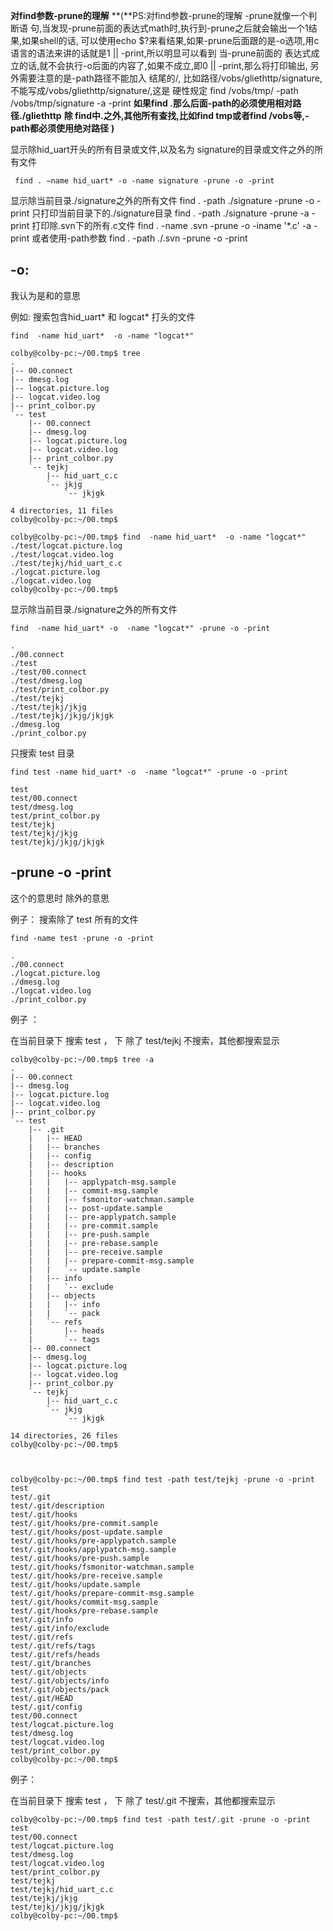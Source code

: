 **对find参数-prune的理解**
**(**PS:对find参数-prune的理解
 -prune就像一个判断语 句,当发现-prune前面的表达式math时,执行到-prune之后就会输出一个1结果,如果shell的话,
 可以使用echo $?来看结果,如果-prune后面跟的是-o选项,用c语言的语法来讲的话就是1 || -print,所以明显可以看到
 当-prune前面的 表达式成立的话,就不会执行-o后面的内容了,如果不成立,即0 || -print,那么将打印输出,
 另外需要注意的是-path路径不能加入 结尾的/,
 比如路径/vobs/gliethttp/signature,不能写成/vobs/gliethttp/signature/,这是 硬性规定
 find /vobs/tmp/ -path /vobs/tmp/signature -a -print
**如果find .那么后面-path的必须使用相对路径./gliethttp**
**除 find中.之外,其他所有查找,比如find tmp或者find /vobs等,-path都必须使用绝对路径**
**)**

 显示除hid_uart开头的所有目录或文件,以及名为 signature的目录或文件之外的所有文件

```shell
 find . −name hid_uart* -o -name signature -prune -o -print
```



 显示除当前目录./signature之外的所有文件
 find . -path ./signature -prune -o -print
 只打印当前目录下的./signature目录
 find . -path ./signature -prune -a -print
 打印除.svn下的所有.c文件
 find . -name .svn -prune -o -iname '*.c' -a -print
 或者使用-path参数
 find . -path ./.svn -prune -o -print



## -o:

我认为是和的意思

例如: 搜索包含hid_uart* 和 logcat* 打头的文件

```shell
find  -name hid_uart*  -o -name "logcat*" 
```

```shell
colby@colby-pc:~/00.tmp$ tree
.
|-- 00.connect
|-- dmesg.log
|-- logcat.picture.log
|-- logcat.video.log
|-- print_colbor.py
`-- test
    |-- 00.connect
    |-- dmesg.log
    |-- logcat.picture.log
    |-- logcat.video.log
    |-- print_colbor.py
    `-- tejkj
        |-- hid_uart_c.c
        `-- jkjg
            `-- jkjgk

4 directories, 11 files
colby@colby-pc:~/00.tmp$
```

```shell
colby@colby-pc:~/00.tmp$ find  -name hid_uart*  -o -name "logcat*" 
./test/logcat.picture.log
./test/logcat.video.log
./test/tejkj/hid_uart_c.c
./logcat.picture.log
./logcat.video.log
colby@colby-pc:~/00.tmp$ 
```



 显示除当前目录./signature之外的所有文件

```shell
find  -name hid_uart* -o  -name "logcat*" -prune -o -print
```

```shell
.
./00.connect
./test
./test/00.connect
./test/dmesg.log
./test/print_colbor.py
./test/tejkj
./test/tejkj/jkjg
./test/tejkj/jkjg/jkjgk
./dmesg.log
./print_colbor.py
```



只搜索 test 目录

```shell
find test -name hid_uart* -o  -name "logcat*" -prune -o -print
```

```shell
test
test/00.connect
test/dmesg.log
test/print_colbor.py
test/tejkj
test/tejkj/jkjg
test/tejkj/jkjg/jkjgk
```

## -prune -o -print

这个的意思时 除外的意思



例子： 搜索除了 test 所有的文件

```shell
find -name test -prune -o -print
```

```shell
.
./00.connect
./logcat.picture.log
./dmesg.log
./logcat.video.log
./print_colbor.py
```



例子 ：

在当前目录下 搜索 test ， 下 除了 test/tejkj  不搜索，其他都搜索显示

```shell
colby@colby-pc:~/00.tmp$ tree -a
.
|-- 00.connect
|-- dmesg.log
|-- logcat.picture.log
|-- logcat.video.log
|-- print_colbor.py
`-- test
    |-- .git
    |   |-- HEAD
    |   |-- branches
    |   |-- config
    |   |-- description
    |   |-- hooks
    |   |   |-- applypatch-msg.sample
    |   |   |-- commit-msg.sample
    |   |   |-- fsmonitor-watchman.sample
    |   |   |-- post-update.sample
    |   |   |-- pre-applypatch.sample
    |   |   |-- pre-commit.sample
    |   |   |-- pre-push.sample
    |   |   |-- pre-rebase.sample
    |   |   |-- pre-receive.sample
    |   |   |-- prepare-commit-msg.sample
    |   |   `-- update.sample
    |   |-- info
    |   |   `-- exclude
    |   |-- objects
    |   |   |-- info
    |   |   `-- pack
    |   `-- refs
    |       |-- heads
    |       `-- tags
    |-- 00.connect
    |-- dmesg.log
    |-- logcat.picture.log
    |-- logcat.video.log
    |-- print_colbor.py
    `-- tejkj
        |-- hid_uart_c.c
        `-- jkjg
            `-- jkjgk

14 directories, 26 files
colby@colby-pc:~/00.tmp$



colby@colby-pc:~/00.tmp$ find test -path test/tejkj -prune -o -print
test
test/.git
test/.git/description
test/.git/hooks
test/.git/hooks/pre-commit.sample
test/.git/hooks/post-update.sample
test/.git/hooks/pre-applypatch.sample
test/.git/hooks/applypatch-msg.sample
test/.git/hooks/pre-push.sample
test/.git/hooks/fsmonitor-watchman.sample
test/.git/hooks/pre-receive.sample
test/.git/hooks/update.sample
test/.git/hooks/prepare-commit-msg.sample
test/.git/hooks/commit-msg.sample
test/.git/hooks/pre-rebase.sample
test/.git/info
test/.git/info/exclude
test/.git/refs
test/.git/refs/tags
test/.git/refs/heads
test/.git/branches
test/.git/objects
test/.git/objects/info
test/.git/objects/pack
test/.git/HEAD
test/.git/config
test/00.connect
test/logcat.picture.log
test/dmesg.log
test/logcat.video.log
test/print_colbor.py
colby@colby-pc:~/00.tmp$
```



例子： 

在当前目录下 搜索 test ， 下 除了 test/.git  不搜索，其他都搜索显示

```shell
colby@colby-pc:~/00.tmp$ find test -path test/.git -prune -o -print
test
test/00.connect
test/logcat.picture.log
test/dmesg.log
test/logcat.video.log
test/print_colbor.py
test/tejkj
test/tejkj/hid_uart_c.c
test/tejkj/jkjg
test/tejkj/jkjg/jkjgk
colby@colby-pc:~/00.tmp$ 
```

